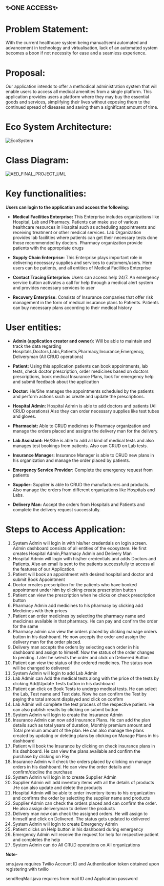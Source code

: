 ##                          ✨ONE ACCESS✨

# Problem Statement:

With the current healthcare system being manual/semi automated and advancement in technology and virtualisation, lack of an automated system becomes a boon if not necessity for ease and a seamless experience. 

# Proposal:

Our application intends to offer a methodical administration system that will enable users to access all medical amenities from a single platform.
This application provides users a platform where they may buy the essential goods and services, simplifying their lives without exposing them to the continued spread of diseases and saving them a significant amount of time.



# Eco System Architecture:
![EcoSystem](https://user-images.githubusercontent.com/71171604/206942183-1cf79907-a4ba-41da-a20c-8fac21db6a23.PNG)


# Class Diagram:
![AED_FINAL_PROJECT_UML](https://user-images.githubusercontent.com/114355226/206935286-d6205488-014f-4cfb-9b8c-bf6b4ed69e7a.png)



# Key functionalities: 

**Users can login to the application and access the following:**

- **Medical Facilities Enterprise:** This Enterprise includes organizations like Hospital, Lab and Pharmacy. Patients can make use of various healthcare resources in Hospital such as scheduling appointments and receiving treatment or other medical services. Lab Organization provides lab facilities where patients can get their necessary tests done those recommended by doctors. Pharmacy organization provide patients with the appropriate drugs

- 	**Supply Chain Enterprise:** This Enterprise plays important role in delivering necessary supplies and services to customers/users. Here users can be patients, and all entities of Medical Facilities Enterprise

- **Contact Tracing Enterprise:** Users can access help 24/7. An emergency service button activates a call for help through a medical alert system and provides necessary services to user

- 	**Recovery Enterprise:** Consists of Insurance companies that offer risk management in the form of medical insurance plans to Patients. Patients can buy necessary plans according to their medical history

# User entities:

- 	**Admin (application creator and owner):** Will be able to maintain and track the data regarding Hospitals,Doctors,Labs,Patients,Pharmacy,Insurance,Emergency,
Deliveryman (All CRUD operations)
 -	**Patient:**  Using this application patients can  book appointments, lab tests, check doctor prescription, order medicines based on doctors prescriptions, book medical Insurance Plans, look for emergency help and submit feedback about the application
- **Doctor:** He/She manages the appointments scheduled by the patients and perform actions such as create and update the prescriptions.
-	**Hospital Admin:** Hospital Admin is able to add doctors and patients (All CRUD operations) Also they can order necessary supplies like test tubes and gloves.
 
 - 	**Pharmacist:** Able to CRUD medicines to Pharmacy organization and manage the orders placed and assigns the delivery man for the delivery.
 -	**Lab Assistant:**  He/She is able to add all kind of medical tests and also manages test bookings from patients. Also can CRUD on Lab tests.
- **Insurance Manager:** Insurance Manager is able to CRUD new plans in his organization and manage the order placed by patients.
- 	**Emergency Service Provider:** Complete the emergency request from patients
-	**Supplier:** Supplier is able to CRUD the manufacturers and products. Also manage the orders from different organizations like Hospitals and Labs.
 -	**Delivery Man:** Accept the orders from Hospitals and Patients and complete the delivery request successfully.
 
 # Steps to Access Application:
 
 1.	System Admin will login in with his/her credentials on login screen. Admin dashboard consists of all entities of the ecosystem. He first creates Hospital Admin,Pharmacy Admin and Delivery Man
2.	Hospital Admin will login with his/her credentials and adds Doctors and Patients. Also an email is sent to the patients successfully to access all the features of our Application.
3.	Patient will book an appointment with desired hospital and doctor and submit Book Appointment 
4.	Doctor creates prescription for the patients who have booked appointment under him by clicking create prescription button
5.	Patient can view the prescription when he clicks on check prescription button
6.	Pharmacy Admin add medicines to his pharmacy by clicking add Medicines with their prices
7.	Patient can order medicines by selecting the pharmacy name and medicines available in that pharmacy. He can pay and confirm the order for the same
8.	Pharmacy admin can view the orders placed by clicking manage orders button in his dashboard. He now accepts the order and assign the delivery man for the order placed. 
9.	Delivery man accepts the orders by selecting each order in his dashboard and assign to himself. Now the status of the order changes to pending. Later he selects the order and click on Delivered Button
10.	Patient can view the status of the ordered medicines. The status now will be changed to delivered 
11.	System Admin will login to add Lab Admin
12.	Lab Admin can Add the medical tests along with the price of the tests by clicking Add/Update Tests button in his dashboard
13.	Patient can click on Book Tests to undergo medical tests. He can select the Lab, Test name and Test date. Now he can confirm the Test by paying the total amount displayed and click on confirm
14.	Lab Admin will complete the test process of the respective patient. He can also publish results by clicking on submit button 
15.	System Admin will login to create the Insurance Admin 
16.	Insurance Admin can now add Insurance Plans. He can add the plan details such as total years of duration, Monthly premium amount and Total premium amount of the plan. He can also manage the plans created by updating or deleting plans by clicking on Manage Plans in his dashboard
17.	Patient will book the Insurance by clicking on check insurance plans in his dashboard. He can view the plans available and confirm the purchase by clicking on Pay
18.	Insurance Admin will check the orders placed by clicking on manage orders in his dashboard. He can view the order details and confirm/decline the purchase 
19.	System Admin will login in to create Supplier Admin
20.	Supplier Admin will add inventory items with all the details of products .He can also update and delete the products
21.	Hospital Admin will be able  to order inventory items to his organization and confirms the order by selecting the supplier name and products 
22.	Supplier Admin can check the orders placed and can confirm the order. He also assign deliveryman to deliver the products
23.	Delivery man now can check the assigned orders. He will assign to himself and click on Delivered. The status gets updated to delivered 
24.	System Admin will login to create Emergency Admin
25.	Patient clicks on Help button in his dashboard during emergency
26.	Emergency Admin will receive the request for help for respective patient and completes the help
27.	System Admin can do All CRUD operations on All organizations



**Note-** 

sms.java requires Twilio Account ID and Authentication token obtained upon registering with twilio

sendReqMail.java requires from mail ID and Application password 



